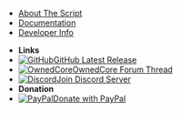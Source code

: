 * [About The Script](/main/wingmanreloaded)
* [Documentation](/doc/)
* [Developer Info](/dev/)
- **Links**
- [![GitHub](https://icongr.am/simple/github.svg?color=808080&size=32)GitHub Latest Release](https://github.com/BanditTech/WingmanReloaded/releases/latest)
- [![OwnedCore](https://icongr.am/material/brain.svg?size=32&color=808080)OwnedCore Forum Thread](https://www.ownedcore.com/forums/mmo/path-of-exile/poe-bots-programs/799983-wingmanreloaded-auto-flask-quit-mine-spell-loot-manage-filter-click.html#post4065545)
- [![Discord](https://icongr.am/simple/discord.svg?size=32&color=808080)Join Discord Server](https://discord.gg/aja28F9)
- **Donation**
- [![PayPal](https://icongr.am/simple/paypal.svg?size=32&color=808080)Donate with PayPal](https://www.paypal.com/cgi-bin/webscr?cmd=_donations&business=ESDL6W59QR63A&item_name=Open+Source+Script+Building&currency_code=USD&source=url)

